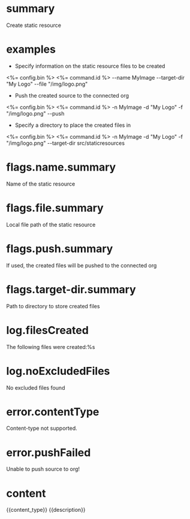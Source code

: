 # summary

Create static resource

# examples

- Specify information on the static resource files to be created

<%= config.bin %> <%= command.id %> --name MyImage --target-dir "My Logo" --file "/img/logo.png"

- Push the created source to the connected org

<%= config.bin %> <%= command.id %> -n MyImage -d "My Logo" -f "/img/logo.png" --push

- Specify a directory to place the created files in

<%= config.bin %> <%= command.id %> -n MyImage -d "My Logo" -f "/img/logo.png" --target-dir src/staticresources

# flags.name.summary

Name of the static resource

# flags.file.summary

Local file path of the static resource

# flags.push.summary

If used, the created files will be pushed to the connected org

# flags.target-dir.summary

Path to directory to store created files

# log.filesCreated

The following files were created:%s

# log.noExcludedFiles

No excluded files found

# error.contentType

Content-type not supported.

# error.pushFailed

Unable to push source to org!

# content

<?xml version="1.0" encoding="UTF-8"?>
<StaticResource xmlns="http://soap.sforce.com/2006/04/metadata">
  <contentType>{{content_type}}</contentType>
  <description>{{description}}</description>
</StaticResource>
